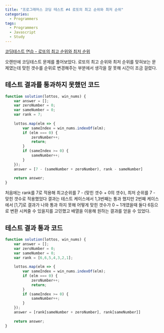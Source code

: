 ```yaml
---
title: "프로그래머스 코딩 테스트 #4 로또의 최고 순위와 최저 순위"
categories:
  - Programmers
tags:
  - Programmers
  - Javascript
  - Study
---
```


[코딩테스트 연습 - 로또의 최고 순위와 최저 순위](https://programmers.co.kr/learn/courses/30/lessons/77484)

오랜만에 코딩테스트 문제를 풀어보았다. 로또의 최고 순위와 최저 순위를 맞혀보는 문제였는데 맞힌 갯수를 순위로 변경해주는 부분에서 생각을 잘 못해 시간이 조금 걸렸다.

## 테스트 결과를 통과하지 못했던 코드

```javascript
function solution(lottos, win_nums) {
    var answer = [];
    var zeroNumber = 0;
    var sameNumber = 0;
    var rank = 7;
    
    lottos.map(elm => {
        var sameIndex = win_nums.indexOf(elm);
        if (elm === 0) {
            zeroNumber++;
            return;
        }
        if (sameIndex >= 0) {
            sameNumber++;
        }
    });
    answer = [7 - (sameNumber + zeroNumber), rank - sameNumber]
    
    return answer;
}
```

처음에는 rank를 7로 적용해 최고순위를 7 - (맞힌 갯수 + 0의 갯수), 최저 순위를 7 - 맞힌 갯수로 적용했었다 결과는 테스트 케이스에서 1,3번째는 통과 했지만 2번째 케이스에서 [1,7]로 결과가 나와 통과 하지 못해 어떻게 맞힌 갯수가 0 ~ 1개였을때 둘다 6등으로 변환 시켜줄 수 있을지를 고민했고 배열을 이용해 원하는 결과를 얻을 수 있었다.

## 테스트 결과 통과 코드
```javascript
function solution(lottos, win_nums) {
    var answer = [];
    var zeroNumber = 0;
    var sameNumber = 0;
    var rank = [6,6,5,4,3,2,1];
    
    lottos.map(elm => {
        var sameIndex = win_nums.indexOf(elm);
        if (elm === 0) {
            zeroNumber++;
            return;
        }
        if (sameIndex >= 0) {
            sameNumber++;
        }
    });
    answer = [rank[sameNumber + zeroNumber], rank[sameNumber]]
    
    return answer;
}
```